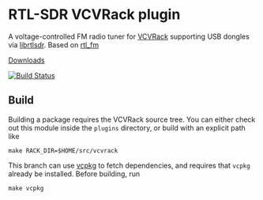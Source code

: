 # RTL-SDR VCVRack plugin

A voltage-controlled FM radio tuner for [VCVRack](https://vcvrack.com) supporting USB dongles via [librtlsdr](https://osmocom.org/projects/sdr/wiki/rtl-sdr). Based on [rtl_fm](http://kmkeen.com/rtl-demod-guide/)

[Downloads](https://vcvrack.com/plugins.html#RTL_SDR)

[![Build Status](https://travis-ci.org/WIZARDISHUNGRY/vcvrack-rtlsdr.svg?branch=master)](https://travis-ci.org/WIZARDISHUNGRY/vcvrack-rtlsdr)

## Build

Building a package requires the VCVRack source tree. You can either check out this module inside the `plugins` directory, or build with an explicit path like

    make RACK_DIR=$HOME/src/vcvrack

This branch can use [vcpkg](https://learn.microsoft.com/en-us/vcpkg/) to fetch dependencies, and requires that `vcpkg` already be installed. Before building, run

    make vcpkg

